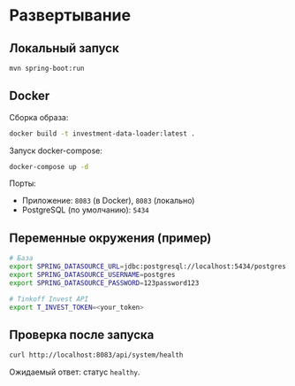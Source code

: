 # Развертывание

## Локальный запуск
```bash
mvn spring-boot:run
```

## Docker
Сборка образа:
```bash
docker build -t investment-data-loader:latest .
```

Запуск docker-compose:
```bash
docker-compose up -d
```

Порты:
- Приложение: `8083` (в Docker), `8083` (локально)
- PostgreSQL (по умолчанию): `5434`

## Переменные окружения (пример)
```bash
# База
export SPRING_DATASOURCE_URL=jdbc:postgresql://localhost:5434/postgres
export SPRING_DATASOURCE_USERNAME=postgres
export SPRING_DATASOURCE_PASSWORD=123password123

# Tinkoff Invest API
export T_INVEST_TOKEN=<your_token>
```

## Проверка после запуска
```bash
curl http://localhost:8083/api/system/health
```
Ожидаемый ответ: статус `healthy`.
